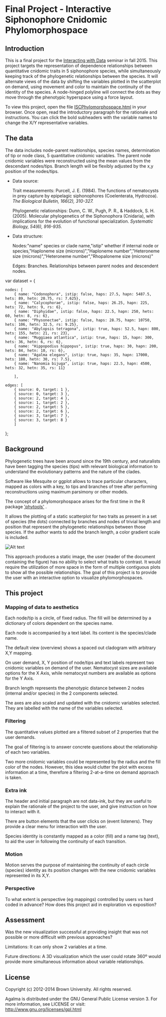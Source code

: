 # Final Project - Interactive Siphonophore Cnidomic Phylomorphospace

## Introduction

This is a final project for the [Interacting with Data](https://github.com/Brown-BIOL2430-S04-Fall2015/syllabus) seminar in fall 2015. This project targets the representation of dependence relationships between quantitative cnidomic traits in 5 siphonophore species, while simultaneously keeping track of the phylogenetic relationships between the species. It will alternate views of the data by shifting the variables plotted in the scatterplot on demand, using movement and color to maintain the continuity of the identity of the species. A node-hinged polyline will connect the dots as they move through the phenotypic hyperspace using a force layout.

To view this project, open the file [ISCPhylomorphospace.html](https://github.com/antropoteuthis/finalproject/blob/master/ISCPhylomorphospace.html) in your browser. Once open, read the introductory paragraph for the rationale and instructions. You can click the bold subheaders with the variable names to change the X/Y representative variables.

## The data

The data includes node-parent realtionships, species names, determination of tip or node class, 5 quantitative cnidomic variables.
The parent node cnidomic variables were reconstructed using the mean values from the descendant nodes/tips.
Branch length will be flexibly adjusted by the x,y position of the nodes/tips.

- Data source:

	Trait measurements: Purcell, J. E. (1984). The functions of nematocysts in prey capture by epipelagic siphonophores (Coelenterata, Hydrozoa). *The Biological Bulletin, 166(2), 310-327.*


	Phylogenetic relationships: Dunn, C. W., Pugh, P. R., & Haddock, S. H. (2005). Molecular phylogenetics of the Siphonophora (Cnidaria), with implications for the evolution of functional specialization. *Systematic Biology, 54(6), 916-935.*

- Data structure: 

	Nodes:"name" species or clade name,"istip" whether if internal node or species,"Haploneme size (microns)","Haploneme number","Heteroneme size (microns)","Heteroneme number","Rhopaloneme size (microns)"


	Edges: Branches. Relationships between parent nodes and descendent nodes.

var dataset = {

	nodes: [
		{ name: "Codonophora", istip: false, haps: 27.5, hapn: 5487.5, hets: 89, hetn: 20.75, rs: 7.625},
		{ name: "Calycophorae", istip: false, haps: 26.25, hapn: 225, hets: 72, hetn: 9, rs: 6},
		{ name: "Diphyidae", istip: false, haps: 22.5, hapn: 250, hets: 60, hetn: 8, rs: 6},
		{ name: "Physonectae", istip: false, haps: 28.75, hapn: 10750, hets: 106, hetn: 32.5, rs: 9.25},
		{ name: "Abylopsis tetragona", istip: true, haps: 52.5, hapn: 800, hets: 155, hetn: 21, rs: 23},
		{ name: "Muggiaea atlantica", istip: true, haps: 15, hapn: 300, hets: 36, hetn: 6, rs: 6},
		{ name: "Hippopodius hippopus", istip: true, haps: 30, hapn: 200, hets: 84, hetn: 10, rs: 6},
		{ name: "Agalma elegans", istip: true, haps: 35, hapn: 17000, hets: 180, hetn: 30, rs: 7.5},
		{ name: "Nanomia bijuga", istip: true, haps: 22.5, hapn: 4500, hets: 32, hetn: 35, rs: 11}
		
		],

	edges: [
		{ source: 0, target: 1 },
		{ source: 0, target: 3 },
		{ source: 2, target: 4 },
		{ source: 1, target: 2 },
		{ source: 2, target: 5 },
		{ source: 2, target: 6 },
		{ source: 3, target: 7 },
		{ source: 3, target: 8 }
		]

};


## Background

Phylogenetic trees have been around since the 19th century, and naturalists have been tagging the species (tips) with relevant biological information to understand the evolutionary patterns and the nature of the clades.


Software like Mesquite or ggplot allows to trace particular characters, mapped as colors with a key, to tips and branches of tree after performing reconstructions using maximum parsimony or other models.


The concept of a phylomorphospace arises for the first time in the R package ['phytools'](http://www.inside-r.org/packages/cran/phytools/docs/phylomorphospace) .


It allows the plotting of a static scatterplot for two traits as present in a set of species (the dots) connected by branches and nodes of trivial length and position that represent the phylogenetic relationships between those species. If the author wants to add the branch length, a color gradient scale is included.

![Alt text](http://4.bp.blogspot.com/-mj1toWvpbjs/Ud3G9IX-XRI/AAAAAAAAChA/CUEOYifsVNY/s1600/time-phylomorphospace-2.png)

This approach produces a static image, the user (reader of the document containing the figure) has no ability to select what traits to contrast. 
It would require the utilization of more space in the form of multiple contiguous plots to show all the possible relationships.
The goal of this project is to provide the user with an interactive option to visualize phylomorphospaces.

## This project

### Mapping of data to aesthetics

Each node/tip is a circle, of fixed radius. The fill will be determined by a dictionary of colors dependent on the species name.

Each node is accompanied by a text label. Its content is the species/clade name.

The default view (overview) shows a spaced out cladogram with arbitrary X,Y mapping.

On user demand, X, Y position of node/tips and text labels represent two cnidomic variables on demand of the user. Nematocyst sizes are available options for the X Axis, while nematocyst numbers are available as options for the Y Axis.

Branch length represents the phenotypic distance between 2 nodes (internal and/or species) in the 2 components selected.

The axes are also scaled and updated with the cnidomic variables selected. They are labelled with the name of the variables selected.

### Filtering

The quantitative values plotted are a filtered subset of 2 properties that the user demands. 

The goal of filtering is to answer concrete questions about the relationship of each two variables.

Two more cnidomic variables could be represented by the radius and the fill color of the nodes. However, this idea would clutter the plot with excess information at a time, therefore a filtering 2-at-a-time on demand approach is taken.

### Extra ink

The header and initial paragraph are not data-ink, but they are useful to explain the rationale of the project to the user, and give instruction on how to interact with it.

There are button elements that the user clicks on (event listeners). They provide a clear menu for interaction with the user.

Species identity is constantly mapped as a color (fill) and a name tag (text), to aid the user in following the continuity of each transition.

### Motion

Motion serves the purpose of maintaining the continuity of each circle (species) identity as its position changes with the new cnidomic variables represented in its X,Y.

### Perspective

To what extent is perspective (eg mappings) controlled by users vs hard coded in advance? How does this project aid in exploration vs exposition?

## Assessment

Was the new visualization successful at providing insight that was not possible or more difficult with previous approaches?

Limitations: It can only show 2 variables at a time. 

Future directions: A 3D visualization which the user could rotate 360º would provide more simultaneous information about variable relationships.

## License

Copyright (c) 2012-2014 Brown University. All rights reserved.

Agalma is distributed under the GNU General Public License version 3. For more information, see LICENSE or visit: http://www.gnu.org/licenses/gpl.html


